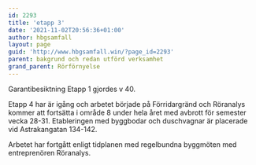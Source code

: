 ```yaml
---
id: 2293
title: 'etapp 3'
date: '2021-11-02T20:56:36+01:00'
author: hbgsamfall
layout: page
guid: 'http://www.hbgsamfall.win/?page_id=2293'
parent: bakgrund och redan utförd verksamhet
grand_parent: Rörförnyelse
---
```


Garantibesiktning Etapp 1 gjordes v 40.

Etapp 4 har är igång och arbetet började på Förridargränd och Röranalys kommer att fortsätta i område 8 under hela året med avbrott för semester vecka 28-31. Etableringen med byggbodar och duschvagnar är placerade vid Astrakangatan 134-142.

Arbetet har fortgått enligt tidplanen med regelbundna byggmöten med entreprenören Röranalys.
